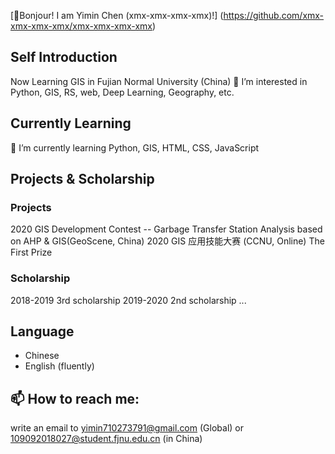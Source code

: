 [👋Bonjour! I am Yimin Chen (xmx-xmx-xmx-xmx)!] (https://github.com/xmx-xmx-xmx-xmx/xmx-xmx-xmx-xmx)

## Self Introduction
Now Learning GIS in Fujian Normal University (China)
👀 I’m interested in Python, GIS, RS, web, Deep Learning, Geography, etc.
## Currently Learning
🌱 I’m currently learning Python, GIS, HTML, CSS, JavaScript

## Projects & Scholarship
### Projects
2020 GIS Development Contest -- Garbage Transfer Station Analysis based on AHP & GIS(GeoScene, China)
2020 GIS 应用技能大赛 (CCNU, Online) The First Prize
### Scholarship
2018-2019 3rd scholarship
2019-2020 2nd scholarship
...

## Language
* Chinese
* English (fluently)
## 📫 How to reach me:
write an email to yimin710273791@gmail.com (Global) or 109092018027@student.fjnu.edu.cn (in China)

<!---
xmx-xmx-xmx-xmx/xmx-xmx-xmx-xmx is a ✨ special ✨ repository because its `README.md` (this file) appears on your GitHub profile.
You can click the Preview link to take a look at your changes.
--->
